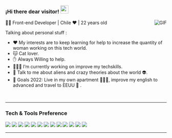### ¡Hi there dear visitor! <img src="https://media.giphy.com/media/hvRJCLFzcasrR4ia7z/giphy.gif" width="25px">
<img align="right" alt="GIF" src="https://raw.githubusercontent.com/haoruilee/haoruilee/master/pic/pusheencode.gif" />

👨‍💻 Front-end Developer | Chile ❤️ | 22 years old 

Talking about personal stuff :
- ❤ My interests are to keep learning for help to increase the quantity of woman working on this tech world.
- 😽 Cat lover. 
- ✋ Always Willing to help.
- 👨🏽‍💻 I’m currently working on improve my techskills.
- 💬 Talk to me about aliens and crazy theories about the world 👽.
- 🥅 Goals 2022: Live in my own apartment 💁🏽‍♀️, improve my english to advanced and travel to EEUU 🗽 .

</br>

---

### Tech & Tools Preference

<img src = "https://img.shields.io/badge/-HTML5-E34F26?style=flat&logo=html5&logoColor=white"> <img src = "https://img.shields.io/badge/-CSS3-1572B6?style=flat&logo=css3&logoColor=white">
<img src="https://img.shields.io/badge/-JavaScript-eed718?style=flat&logo=javascript&logoColor=ffffff">
<img src="https://img.shields.io/badge/Vue.js-35495E?style=flat&logo=vue.js&logoColor=4FC08D">
<img src="https://img.shields.io/badge/Tailwind_CSS-38B2AC?style=flat&logo=tailwind-css&logoColor=white">
<img src="https://img.shields.io/badge/-Trello-4DB33D?style=flat&logo=trello&logoColor=FFFFFF">
<img src="https://img.shields.io/badge/-Figma-e535ab?style=flat&logo=figma&logoColor=FFFFFF">
<img src="https://img.shields.io/badge/-NPM-787878?style=flat">
<img src="https://img.shields.io/badge/-Firebase-FFA611?style=flat&logo=firebase&logoColor=FFFFFF">
<img src="http://img.shields.io/badge/-Canva-000000?style=flat&logo=canva&logoColor=FFFFFF">
<img src="http://img.shields.io/badge/-Git-F1502F?style=flat&logo=git&logoColor=FFFFFF">
<img src="http://img.shields.io/badge/-Github-000000?style=flat&logo=github&logoColor=FFFFFF">
<img src="http://img.shields.io/badge/-VS%20Code-007ACC?style=flat&logo=visual%20studio%20code&logoColor=white">




---
